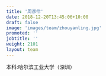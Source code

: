 ```yaml
---
title: '周彦伶'
date: 2018-12-20T13:45:06+10:00
draft: false
image: 'images/team/zhouyanling.jpg'
promoted: ''
jobtitle: ''
weight: 2101
layout: team
---
```


本科:哈尔滨工业大学（深圳）